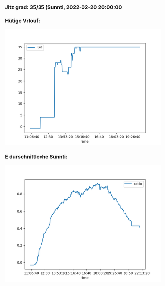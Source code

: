 ### Jitz grad: 35/35 (Sunnti, 2022-02-20 20:00:00

### Hütige Vrlouf:
![Graph](Today.png)

### E durschnittleche Sunnti:
![Graph](Sunnti.png)